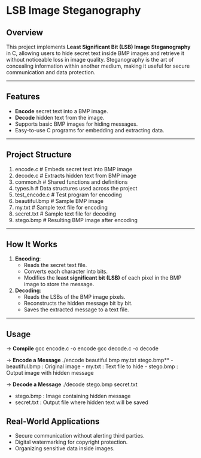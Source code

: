 # LSB Image Steganography

## Overview
This project implements **Least Significant Bit (LSB) Image Steganography** in C, allowing users to hide secret text inside BMP images and retrieve it without noticeable loss in image quality. Steganography is the art of concealing information within another medium, making it useful for secure communication and data protection.

---

## Features
- **Encode** secret text into a BMP image.
- **Decode** hidden text from the image.
- Supports basic BMP images for hiding messages.
- Easy-to-use C programs for embedding and extracting data.

---

## Project Structure
1. encode.c # Embeds secret text into BMP image
2. decode.c # Extracts hidden text from BMP image
3. common.h # Shared functions and definitions
4. types.h # Data structures used across the project
5. test_encode.c # Test program for encoding
6. beautiful.bmp # Sample BMP image
7. my.txt # Sample text file for encoding
8. secret.txt # Sample text file for decoding
9. stego.bmp # Resulting BMP image after encoding

---

## How It Works
1. **Encoding**:
   - Reads the secret text file.
   - Converts each character into bits.
   - Modifies the **least significant bit (LSB)** of each pixel in the BMP image to store the message.
2. **Decoding**:
   - Reads the LSBs of the BMP image pixels.
   - Reconstructs the hidden message bit by bit.
   - Saves the extracted message to a text file.

---

## Usage

-> **Compile**
   gcc encode.c -o encode
   gcc decode.c -o decode

-> **Encode a Message**
   ./encode beautiful.bmp my.txt stego.bmp**
    - beautiful.bmp : Original image
    - my.txt : Text file to hide
    - stego.bmp : Output image with hidden message

-> **Decode a Message**
   ./decode stego.bmp secret.txt
   - stego.bmp : Image containing hidden message
   - secret.txt : Output file where hidden text will be saved

## Real-World Applications
- Secure communication without alerting third parties.
- Digital watermarking for copyright protection.
- Organizing sensitive data inside images.
